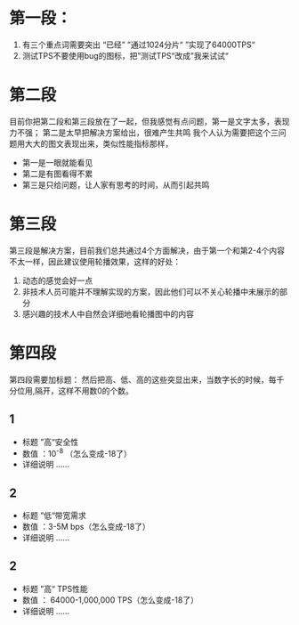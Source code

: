 # 第一段：
1. 有三个重点词需要突出 “已经” ”通过1024分片“ ”实现了64000TPS“
2. 测试TPS不要使用bug的图标，把”测试TPS“改成”我来试试“

# 第二段
目前你把第二段和第三段放在了一起，但我感觉有点问题，第一是文字太多，表现力不强； 第二是太早把解决方案给出，很难产生共鸣
我个人认为需要把这个三问题用大大的图文表现出来，类似性能指标那样，
* 第一是一眼就能看见
* 第二是有图看得不累
* 第三是只给问题，让人家有思考的时间，从而引起共鸣

# 第三段
第三段是解决方案，目前我们总共通过4个方面解决，由于第一个和第2-4个内容不太一样，因此建议使用轮播效果，这样的好处：
1. 动态的感觉会好一点
2. 非技术人员可能并不理解实现的方案，因此他们可以不关心轮播中未展示的部分
3. 感兴趣的技术人中自然会详细地看轮播图中的内容 

# 第四段
第四段需要加标题： 然后把高、低、高的这些突显出来，当数字长的时候，每千分位用,隔开，这样不用数0的个数。
## 1
* 标题 ”高“安全性 
* 数值  ：10<sup>-8</sup> （怎么变成-18了）
* 详细说明 ......

## 2
* 标题 ”低“带宽需求 
* 数值  ：3-5M bps（怎么变成-18了）
* 详细说明 ......

## 2
* 标题 ”高“ TPS性能
* 数值  ： 64000-1,000,000 TPS（怎么变成-18了）
* 详细说明 ......
